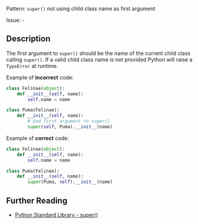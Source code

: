 Pattern: `super()` not using child class name as first argument

Issue: -

## Description

The first argument to `super()` should be the name of the current child class calling `super()`. If a valid child class name is not provided Python will raise a `TypeError` at runtime.


Example of **incorrect** code:

```python
class Felinae(object):
    def __init__(self, name):
        self.name = name

class Puma(Felinae):
    def __init__(self, name):
        # bad first argument to super()
        super(self, Puma).__init__(name) 
```

Example of **correct** code:

```python
class Felinae(object):
    def __init__(self, name):
        self.name = name

class Puma(Felinae):
    def __init__(self, name):
        super(Puma, self).__init__(name) 
```

## Further Reading

* [Python Standard Library - super()](https://docs.python.org/2/library/functions.html#super)
